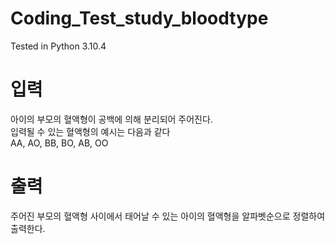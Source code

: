 # Coding_Test_study_bloodtype
Tested in Python 3.10.4

# 입력
아이의 부모의 혈액형이 공백에 의해 분리되어 주어진다. <br>
입력될 수 있는 혈액형의 예시는 다음과 같다 <br>
AA, AO, BB, BO, AB, OO

# 출력
주어진 부모의 혈액형 사이에서 태어날 수 있는 아이의 혈액형을 알파벳순으로 정렬하여 출력한다.
